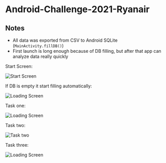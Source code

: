 # Android-Challenge-2021-Ryanair

## Notes

* All data was exported from CSV to Android SQLite (`MainActivity.fillDB()`)
* First launch is long enough because of DB filling, but after that app can analyze data really quickly


Start Screen:

![Start Screen](https://github.com/ArtsiomKrauchanka/Android-Challenge-2021-Ryanair/blob/master/Screens/Zrzut%20ekranu%202021-05-26%20210238.png?raw=true)

If DB is empty it start filling automatically:

![Loading Screen](https://github.com/ArtsiomKrauchanka/Android-Challenge-2021-Ryanair/blob/master/Screens/Zrzut%20ekranu%202021-05-25%20225857.png?raw=true)

Task one:

![Loading Screen](https://github.com/ArtsiomKrauchanka/Android-Challenge-2021-Ryanair/blob/master/Screens/Zrzut%20ekranu%202021-05-26%20222916.png?raw=true)

Task two:

![Task two](https://github.com/ArtsiomKrauchanka/Android-Challenge-2021-Ryanair/blob/master/Screens/Zrzut%20ekranu%202021-05-26%20210210.png?raw=true)

Task three:

![Loading Screen](https://github.com/ArtsiomKrauchanka/Android-Challenge-2021-Ryanair/blob/master/Screens/Zrzut%20ekranu%202021-05-26%20223006.png?raw=true)


